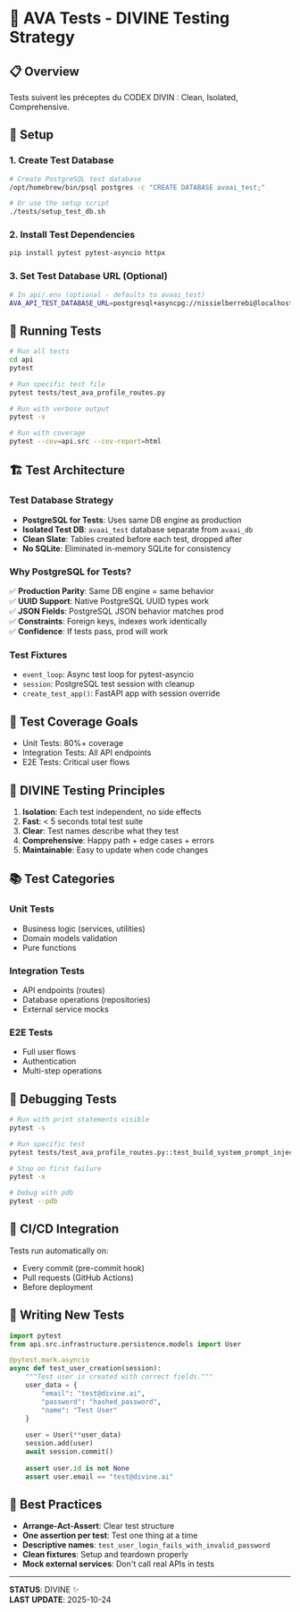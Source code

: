 # 🧪 AVA Tests - DIVINE Testing Strategy

## 📋 Overview

Tests suivent les préceptes du CODEX DIVIN : Clean, Isolated, Comprehensive.

## 🔧 Setup

### 1. Create Test Database

```bash
# Create PostgreSQL test database
/opt/homebrew/bin/psql postgres -c "CREATE DATABASE avaai_test;"

# Or use the setup script
./tests/setup_test_db.sh
```

### 2. Install Test Dependencies

```bash
pip install pytest pytest-asyncio httpx
```

### 3. Set Test Database URL (Optional)

```bash
# In api/.env (optional - defaults to avaai_test)
AVA_API_TEST_DATABASE_URL=postgresql+asyncpg://nissielberrebi@localhost:5432/avaai_test
```

## 🚀 Running Tests

```bash
# Run all tests
cd api
pytest

# Run specific test file
pytest tests/test_ava_profile_routes.py

# Run with verbose output
pytest -v

# Run with coverage
pytest --cov=api.src --cov-report=html
```

## 🏗️ Test Architecture

### Test Database Strategy

- **PostgreSQL for Tests**: Uses same DB engine as production
- **Isolated Test DB**: `avaai_test` database separate from `avaai_db`
- **Clean Slate**: Tables created before each test, dropped after
- **No SQLite**: Eliminated in-memory SQLite for consistency

### Why PostgreSQL for Tests?

✅ **Production Parity**: Same DB engine = same behavior  
✅ **UUID Support**: Native PostgreSQL UUID types work  
✅ **JSON Fields**: PostgreSQL JSON behavior matches prod  
✅ **Constraints**: Foreign keys, indexes work identically  
✅ **Confidence**: If tests pass, prod will work  

### Test Fixtures

- `event_loop`: Async test loop for pytest-asyncio
- `session`: PostgreSQL test session with cleanup
- `create_test_app()`: FastAPI app with session override

## 📝 Test Coverage Goals

- Unit Tests: 80%+ coverage
- Integration Tests: All API endpoints
- E2E Tests: Critical user flows

## 🎯 DIVINE Testing Principles

1. **Isolation**: Each test independent, no side effects
2. **Fast**: < 5 seconds total test suite
3. **Clear**: Test names describe what they test
4. **Comprehensive**: Happy path + edge cases + errors
5. **Maintainable**: Easy to update when code changes

## 📚 Test Categories

### Unit Tests
- Business logic (services, utilities)
- Domain models validation
- Pure functions

### Integration Tests
- API endpoints (routes)
- Database operations (repositories)
- External service mocks

### E2E Tests
- Full user flows
- Authentication
- Multi-step operations

## 🐛 Debugging Tests

```bash
# Run with print statements visible
pytest -s

# Run specific test
pytest tests/test_ava_profile_routes.py::test_build_system_prompt_injects_all_fields

# Stop on first failure
pytest -x

# Debug with pdb
pytest --pdb
```

## 🔄 CI/CD Integration

Tests run automatically on:
- Every commit (pre-commit hook)
- Pull requests (GitHub Actions)
- Before deployment

## 📖 Writing New Tests

```python
import pytest
from api.src.infrastructure.persistence.models import User

@pytest.mark.asyncio
async def test_user_creation(session):
    """Test user is created with correct fields."""
    user_data = {
        "email": "test@divine.ai",
        "password": "hashed_password",
        "name": "Test User"
    }
    
    user = User(**user_data)
    session.add(user)
    await session.commit()
    
    assert user.id is not None
    assert user.email == "test@divine.ai"
```

## 🎯 Best Practices

- **Arrange-Act-Assert**: Clear test structure
- **One assertion per test**: Test one thing at a time
- **Descriptive names**: `test_user_login_fails_with_invalid_password`
- **Clean fixtures**: Setup and teardown properly
- **Mock external services**: Don't call real APIs in tests

---

**STATUS**: DIVINE ✨  
**LAST UPDATE**: 2025-10-24
